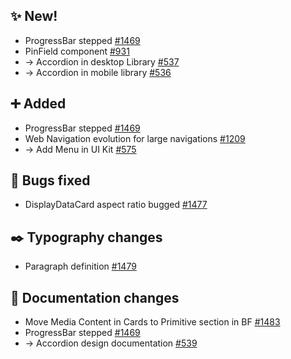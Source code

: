 ## ✨ New!

- ProgressBar stepped [#1469](https://github.com/Telefonica/mistica-design/issues/1469)
- PinField component [#931](https://github.com/Telefonica/mistica-design/issues/931)
- → Accordion in desktop Library [#537](https://github.com/Telefonica/mistica-design/issues/537)
- → Accordion in mobile library [#536](https://github.com/Telefonica/mistica-design/issues/536)

## ➕ Added

- ProgressBar stepped [#1469](https://github.com/Telefonica/mistica-design/issues/1469)
- Web Navigation evolution for large navigations [#1209](https://github.com/Telefonica/mistica-design/issues/1209)
- → Add Menu in UI Kit [#575](https://github.com/Telefonica/mistica-design/issues/575)

## 🐞 Bugs fixed

- DisplayDataCard aspect ratio bugged [#1477](https://github.com/Telefonica/mistica-design/issues/1477)

## ✒️ Typography changes

- Paragraph definition [#1479](https://github.com/Telefonica/mistica-design/issues/1479)

## 📒 Documentation changes

- Move Media Content in Cards to Primitive section in BF [#1483](https://github.com/Telefonica/mistica-design/issues/1483)
- ProgressBar stepped [#1469](https://github.com/Telefonica/mistica-design/issues/1469)
- → Accordion design documentation [#539](https://github.com/Telefonica/mistica-design/issues/539)
